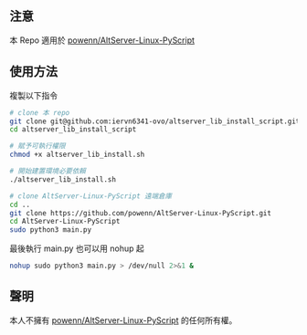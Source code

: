 ## 注意

本 Repo 適用於 [powenn/AltServer-Linux-PyScript](https://github.com/powenn/AltServer-Linux-PyScript)

## 使用方法

複製以下指令

```bash
# clone 本 repo 
git clone git@github.com:iervn6341-ovo/altserver_lib_install_script.git
cd altserver_lib_install_script

# 賦予可執行權限
chmod +x altserver_lib_install.sh

# 開始建置環境必要依賴
./altserver_lib_install.sh

# clone AltServer-Linux-PyScript 遠端倉庫
cd ..
git clone https://github.com/powenn/AltServer-Linux-PyScript.git
cd AltServer-Linux-PyScript
sudo python3 main.py
```

最後執行 main.py 也可以用 nohup 起
```bash
nohup sudo python3 main.py > /dev/null 2>&1 &
```

## 聲明

本人不擁有 [powenn/AltServer-Linux-PyScript](https://github.com/powenn/AltServer-Linux-PyScript) 的任何所有權。